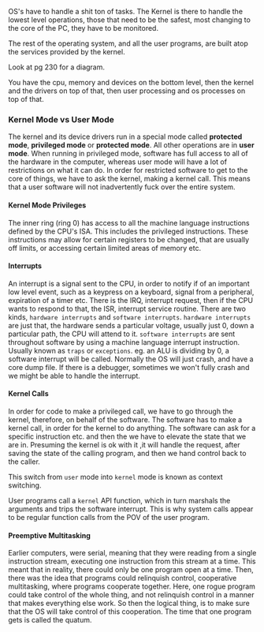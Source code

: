 OS's have to handle a shit ton of tasks. The Kernel is there to handle the lowest level operations, those that need to be the safest, most changing to the core of the PC, they have to be monitored. 

The rest of the operating system, and all the user programs, are built atop the services provided by the kernel. 

Look at pg 230 for a diagram. 

You have the cpu, memory and devices on the bottom level, then the kernel and the drivers on top of that, then user processing and os processes on top of that. 

### Kernel Mode vs User Mode
The kernel and its device drivers run in a special mode called **protected mode**, **privileged mode** or **protected mode**. All other operations are in **user mode**. 
When running in privileged mode, software has full access to all of the hardware in the computer, whereas user mode will have a lot of restrictions on what it can do. 
In order for restricted software to get to the core of things, we have to ask the kernel, making a kernel call. This means that a user software will not inadvertently fuck over the entire system. 

#### Kernel Mode Privileges
The inner ring (ring 0) has access to all the machine language instructions defined by the CPU's ISA. This includes the privileged instructions. These instructions may allow for certain registers to be changed, that are usually off limits, or accessing certain limited areas of memory etc. 

#### Interrupts
An interrupt is a signal sent to the CPU, in order to notify if of an important low level event, such as a keypress on a keyboard, signal from a peripheral,  expiration of a timer etc. 
There is the IRQ, interrupt request, then if the CPU wants to respond to that, the ISR, interrupt service routine. 
There are two kinds, `hardware interrupts` and `software interrupts`. 
`hardware interrupts` are just that, the hardware sends a particular voltage, usually just 0, down a particular path, the CPU will attend to it. 
`software interrupts` are sent throughout software by using a machine language interrupt instruction. Usually known as `traps` or `exceptions`. eg. an ALU is dividing by 0, a software interrupt will be called. 
Normally the OS will just crash, and have a core dump file. If there is a debugger, sometimes we won't fully crash and we might be able to handle the interrupt. 

#### Kernel Calls
In order for code to make a privileged call, we have to go through the kernel, therefore, on behalf of the software. 
The software has to make a kernel call, in order for the kernel to do anything. 
The software can ask for a specific instruction etc. and then the we have to elevate the state that we are in. Presuming the kernel is ok with it ,it will handle the request, after saving the state of the calling program, and then we hand control back to the caller. 

This switch from `user` mode into `kernel` mode is known as context switching. 

User programs call a `kernel` API function, which in turn marshals the arguments and trips the software interrupt. This is why system calls appear to be regular function calls from the POV of the user program. 

#### Preemptive Multitasking
Earlier computers, were serial, meaning that they were reading from a single instruction stream, executing one instruction from this stream at a time. This meant that in reality, there could only be one program open at a time. 
Then, there was the idea that programs could relinquish control, cooperative multitasking, where programs cooperate together. Here, one rogue program could take control of the whole thing, and not relinquish control in a manner that makes everything else work. 
So then the logical thing, is to make sure that the OS will take control of this cooperation. 
The time that one program gets is called the quatum. 